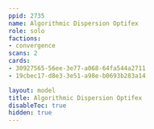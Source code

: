 ```yaml
---
ppid: 2735
name: Algorithmic Dispersion Optifex
role: solo
factions:
- convergence
scans: 2
cards:
- 30927565-56ee-3e77-a068-64fa544a2711
- 19cbec17-d8e3-3e51-a98e-b0693b283a14

layout: model
title: Algorithmic Dispersion Optifex
disableToc: true
hidden: true
---
```

